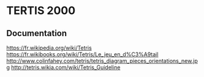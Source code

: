 # TERTIS 2000

## Documentation

https://fr.wikipedia.org/wiki/Tetris
https://fr.wikibooks.org/wiki/Tetris/Le_jeu_en_d%C3%A9tail
http://www.colinfahey.com/tetris/tetris_diagram_pieces_orientations_new.jpg
http://tetris.wikia.com/wiki/Tetris_Guideline
